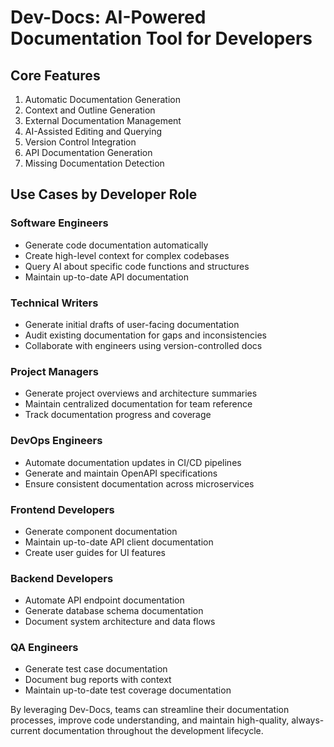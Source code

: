 

  # Dev-Docs: AI-Powered Documentation Tool for Developers

## Core Features

1. Automatic Documentation Generation
2. Context and Outline Generation
3. External Documentation Management
4. AI-Assisted Editing and Querying
5. Version Control Integration
6. API Documentation Generation
7. Missing Documentation Detection

## Use Cases by Developer Role

### Software Engineers
- Generate code documentation automatically
- Create high-level context for complex codebases
- Query AI about specific code functions and structures
- Maintain up-to-date API documentation

### Technical Writers
- Generate initial drafts of user-facing documentation
- Audit existing documentation for gaps and inconsistencies
- Collaborate with engineers using version-controlled docs

### Project Managers
- Generate project overviews and architecture summaries
- Maintain centralized documentation for team reference
- Track documentation progress and coverage

### DevOps Engineers
- Automate documentation updates in CI/CD pipelines
- Generate and maintain OpenAPI specifications
- Ensure consistent documentation across microservices

### Frontend Developers
- Generate component documentation
- Maintain up-to-date API client documentation
- Create user guides for UI features

### Backend Developers
- Automate API endpoint documentation
- Generate database schema documentation
- Document system architecture and data flows

### QA Engineers
- Generate test case documentation
- Document bug reports with context
- Maintain up-to-date test coverage documentation

By leveraging Dev-Docs, teams can streamline their documentation processes, improve code understanding, and maintain high-quality, always-current documentation throughout the development lifecycle.

  